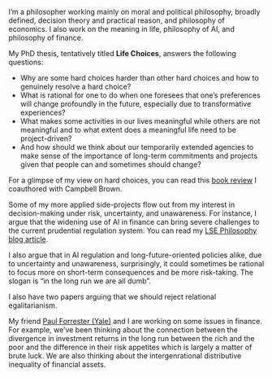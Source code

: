 I’m a philosopher working mainly on moral and political philosophy, broadly defined, decision theory and practical reason, and philosophy of economics. I also work on the meaning in life, philosophy of AI, and philosophy of finance.

My PhD thesis, tentatively titled **Life Choices**, answers the following questions: 
- Why are some hard choices harder than other hard choices and how to genuinely resolve a hard choice?
- What is rational for one to do when one foresees that one’s preferences will change profoundly in the future, especially due to transformative experiences?
- What makes some activities in our lives meaningful while others are not meaningful and to what extent does a meaningful life need to be project-driven?
- And how should we think about our temporarily extended agencies to make sense of the importance of long-term commitments and projects given that people can and sometimes should change?

For a glimpse of my view on hard choices, you can read this [book review](https://www.cambridge.org/core/journals/economics-and-philosophy/article/abs/value-incommensurability-ethics-risk-and-decisionmaking-henrik-andersson-and-anders-herlitz-ed-routledge-2022-viii269-pages/BFD9EB3700CB8E7E70AF95349B0CB656#) I coauthored with Campbell Brown. 

Some of my more applied side-projects flow out from my interest in decision-making under risk, uncertainty, and unawareness. For instance, I argue that the widening use of AI in finance can bring severe challenges to the current prudential regulation system. You can read my [LSE Philosophy blog article](https://www.lse.ac.uk/philosophy/blog/2024/08/05/how-ai-challenges-prudential-regulation/).

I also argue that in AI regulation and long-future-oriented policies alike, due to uncertainty and unawareness, surprisingly, it could sometimes be rational to focus more on short-term consequences and be more risk-taking. The slogan is “in the long run we are all dumb”. 

I also have two papers arguing that we should reject relational egalitarianism.

My friend [Paul Forrester (Yale)](https://philosophy.yale.edu/people/paul-forrester) and I are working on some issues in finance. For example, we’ve been thinking about the connection between the divergence in investment returns in the long run between the rich and the poor and the difference in their risk appetites which is largely a matter of brute luck. We are also thinking about the intergenrational distributive inequality of financial assets.
